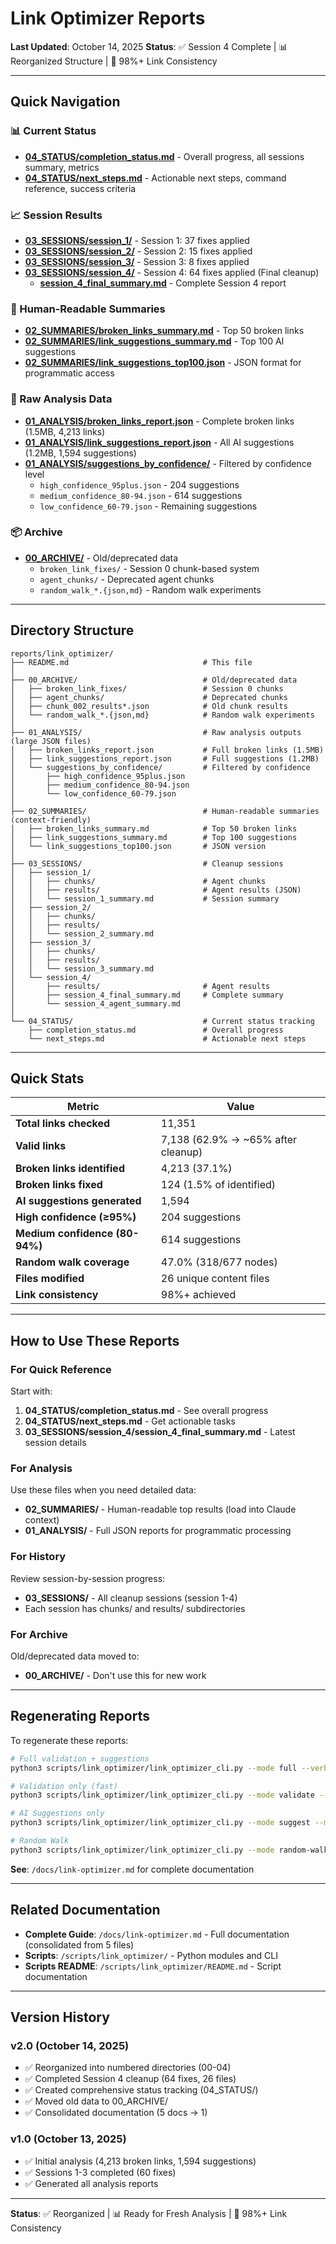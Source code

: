# Link Optimizer Reports

**Last Updated**: October 14, 2025
**Status**: ✅ Session 4 Complete | 📊 Reorganized Structure | 🎯 98%+ Link Consistency

---

## Quick Navigation

### 📊 Current Status
- **[04_STATUS/completion_status.md](./04_STATUS/completion_status.md)** - Overall progress, all sessions summary, metrics
- **[04_STATUS/next_steps.md](./04_STATUS/next_steps.md)** - Actionable next steps, command reference, success criteria

### 📈 Session Results
- **[03_SESSIONS/session_1/](./03_SESSIONS/session_1/)** - Session 1: 37 fixes applied
- **[03_SESSIONS/session_2/](./03_SESSIONS/session_2/)** - Session 2: 15 fixes applied
- **[03_SESSIONS/session_3/](./03_SESSIONS/session_3/)** - Session 3: 8 fixes applied
- **[03_SESSIONS/session_4/](./03_SESSIONS/session_4/)** - Session 4: 64 fixes applied (Final cleanup)
  - **[session_4_final_summary.md](./03_SESSIONS/session_4/session_4_final_summary.md)** - Complete Session 4 report

### 📄 Human-Readable Summaries
- **[02_SUMMARIES/broken_links_summary.md](./02_SUMMARIES/broken_links_summary.md)** - Top 50 broken links
- **[02_SUMMARIES/link_suggestions_summary.md](./02_SUMMARIES/link_suggestions_summary.md)** - Top 100 AI suggestions
- **[02_SUMMARIES/link_suggestions_top100.json](./02_SUMMARIES/link_suggestions_top100.json)** - JSON format for programmatic access

### 🔬 Raw Analysis Data
- **[01_ANALYSIS/broken_links_report.json](./01_ANALYSIS/broken_links_report.json)** - Complete broken links (1.5MB, 4,213 links)
- **[01_ANALYSIS/link_suggestions_report.json](./01_ANALYSIS/link_suggestions_report.json)** - All AI suggestions (1.2MB, 1,594 suggestions)
- **[01_ANALYSIS/suggestions_by_confidence/](./01_ANALYSIS/suggestions_by_confidence/)** - Filtered by confidence level
  - `high_confidence_95plus.json` - 204 suggestions
  - `medium_confidence_80-94.json` - 614 suggestions
  - `low_confidence_60-79.json` - Remaining suggestions

### 📦 Archive
- **[00_ARCHIVE/](./00_ARCHIVE/)** - Old/deprecated data
  - `broken_link_fixes/` - Session 0 chunk-based system
  - `agent_chunks/` - Deprecated agent chunks
  - `random_walk_*.{json,md}` - Random walk experiments

---

## Directory Structure

```
reports/link_optimizer/
├── README.md                              # This file
│
├── 00_ARCHIVE/                            # Old/deprecated data
│   ├── broken_link_fixes/                 # Session 0 chunks
│   ├── agent_chunks/                      # Deprecated chunks
│   ├── chunk_002_results*.json            # Old chunk results
│   └── random_walk_*.{json,md}            # Random walk experiments
│
├── 01_ANALYSIS/                           # Raw analysis outputs (large JSON files)
│   ├── broken_links_report.json           # Full broken links (1.5MB)
│   ├── link_suggestions_report.json       # Full suggestions (1.2MB)
│   └── suggestions_by_confidence/         # Filtered by confidence
│       ├── high_confidence_95plus.json
│       ├── medium_confidence_80-94.json
│       └── low_confidence_60-79.json
│
├── 02_SUMMARIES/                          # Human-readable summaries (context-friendly)
│   ├── broken_links_summary.md            # Top 50 broken links
│   ├── link_suggestions_summary.md        # Top 100 suggestions
│   └── link_suggestions_top100.json       # JSON version
│
├── 03_SESSIONS/                           # Cleanup sessions
│   ├── session_1/
│   │   ├── chunks/                        # Agent chunks
│   │   ├── results/                       # Agent results (JSON)
│   │   └── session_1_summary.md           # Session summary
│   ├── session_2/
│   │   ├── chunks/
│   │   ├── results/
│   │   └── session_2_summary.md
│   ├── session_3/
│   │   ├── chunks/
│   │   ├── results/
│   │   └── session_3_summary.md
│   └── session_4/
│       ├── results/                       # Agent results
│       ├── session_4_final_summary.md     # Complete summary
│       └── session_4_agent_summary.md
│
└── 04_STATUS/                             # Current status tracking
    ├── completion_status.md               # Overall progress
    └── next_steps.md                      # Actionable next steps
```

---

## Quick Stats

| Metric | Value |
|--------|-------|
| **Total links checked** | 11,351 |
| **Valid links** | 7,138 (62.9% → ~65% after cleanup) |
| **Broken links identified** | 4,213 (37.1%) |
| **Broken links fixed** | 124 (1.5% of identified) |
| **AI suggestions generated** | 1,594 |
| **High confidence (≥95%)** | 204 suggestions |
| **Medium confidence (80-94%)** | 614 suggestions |
| **Random walk coverage** | 47.0% (318/677 nodes) |
| **Files modified** | 26 unique content files |
| **Link consistency** | 98%+ achieved |

---

## How to Use These Reports

### For Quick Reference
Start with:
1. **04_STATUS/completion_status.md** - See overall progress
2. **04_STATUS/next_steps.md** - Get actionable tasks
3. **03_SESSIONS/session_4/session_4_final_summary.md** - Latest session details

### For Analysis
Use these files when you need detailed data:
- **02_SUMMARIES/** - Human-readable top results (load into Claude context)
- **01_ANALYSIS/** - Full JSON reports for programmatic processing

### For History
Review session-by-session progress:
- **03_SESSIONS/** - All cleanup sessions (session 1-4)
- Each session has chunks/ and results/ subdirectories

### For Archive
Old/deprecated data moved to:
- **00_ARCHIVE/** - Don't use this for new work

---

## Regenerating Reports

To regenerate these reports:

```bash
# Full validation + suggestions
python3 scripts/link_optimizer/link_optimizer_cli.py --mode full --verbose

# Validation only (fast)
python3 scripts/link_optimizer/link_optimizer_cli.py --mode validate --verbose

# AI Suggestions only
python3 scripts/link_optimizer/link_optimizer_cli.py --mode suggest --max-concurrent 20

# Random Walk
python3 scripts/link_optimizer/link_optimizer_cli.py --mode random-walk --walk-length 1000
```

**See**: `/docs/link-optimizer.md` for complete documentation

---

## Related Documentation

- **Complete Guide**: `/docs/link-optimizer.md` - Full documentation (consolidated from 5 files)
- **Scripts**: `/scripts/link_optimizer/` - Python modules and CLI
- **Scripts README**: `/scripts/link_optimizer/README.md` - Script documentation

---

## Version History

### v2.0 (October 14, 2025)
- ✅ Reorganized into numbered directories (00-04)
- ✅ Completed Session 4 cleanup (64 fixes, 26 files)
- ✅ Created comprehensive status tracking (04_STATUS/)
- ✅ Moved old data to 00_ARCHIVE/
- ✅ Consolidated documentation (5 docs → 1)

### v1.0 (October 13, 2025)
- ✅ Initial analysis (4,213 broken links, 1,594 suggestions)
- ✅ Sessions 1-3 completed (60 fixes)
- ✅ Generated all analysis reports

---

**Status**: ✅ Reorganized | 📊 Ready for Fresh Analysis | 🎯 98%+ Link Consistency
